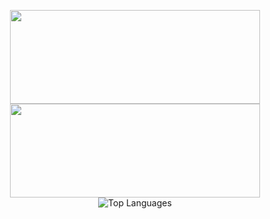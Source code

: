 <p align=center>
    <img width='400' height='150' src='https://streak-stats.demolab.com/?user=Mortza81&theme=vue-dark&hide_border=true&show_icons=true&border_radius=10'/>
    <img width='400' height='150' src='https://github-readme-stats.vercel.app/api?username=Mortza81&theme=vue-dark&hide_border=true&show_icons=true&border_radius=10'/>
    <img src="https://github-readme-stats.vercel.app/api/top-langs/?username=Mortza81&layout=compact&theme=radical" alt="Top Languages" style="max-width: 100%;"/>
</p>
